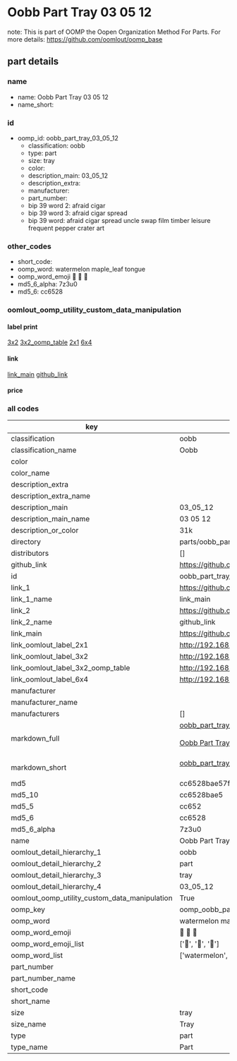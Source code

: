# Oobb Part Tray 03 05 12  

note: This is part of OOMP the Oopen Organization Method For Parts. For more details: https://github.com/oomlout/oomp_base

##  part details





### name
* name: Oobb Part Tray 03 05 12
* name_short: 
### id
* oomp_id: oobb_part_tray_03_05_12
  * classification: oobb
  * type: part
  * size: tray
  * color: 
  * description_main: 03_05_12
  * description_extra: 
  * manufacturer: 
  * part_number: 
  * bip 39 word 2: afraid cigar
  * bip 39 word 3: afraid cigar spread
  * bip 39 word: afraid cigar spread uncle swap film timber leisure frequent pepper crater art

### other_codes
* short_code: 
* oomp_word: watermelon maple_leaf tongue
* oomp_word_emoji :watermelon: :maple_leaf: :tongue:
* md5_6_alpha: 7z3u0
* md5_6: cc6528






### oomlout_oomp_utility_custom_data_manipulation
#### label print
[3x2](http://192.168.1.245:1112/?label=oomp%207z3u0)
[3x2_oomp_table](http://192.168.1.107:1112/?label=oomp%207z3u0)
[2x1](http://192.168.1.242:1112/?label=oomp%207z3u0)
[6x4](http://192.168.1.55:1112/?label=oomp%207z3u0)    

#### link

[link_main](https://github.com/oomlout/oomlout_oomp_current_version_messy/tree/main/parts/oobb_part_tray_03_05_12) [github_link](https://github.com/oomlout/oomlout_oomp_part_src/tree/main/parts/oobb_part_tray_03_05_12)                             

#### price







### all codes 
| key | value |  
| --- | --- |  
| classification | oobb |  
| classification_name | Oobb |  
| color |  |  
| color_name |  |  
| description_extra |  |  
| description_extra_name |  |  
| description_main | 03_05_12 |  
| description_main_name | 03 05 12 |  
| description_or_color | 31k |  
| directory | parts/oobb_part_tray_03_05_12 |  
| distributors | [] |  
| github_link | https://github.com/oomlout/oomlout_oomp_part_src/tree/main/parts/oobb_part_tray_03_05_12 |  
| id | oobb_part_tray_03_05_12 |  
| link_1 | https://github.com/oomlout/oomlout_oomp_current_version_messy/tree/main/parts/oobb_part_tray_03_05_12 |  
| link_1_name | link_main |  
| link_2 | https://github.com/oomlout/oomlout_oomp_part_src/tree/main/parts/oobb_part_tray_03_05_12 |  
| link_2_name | github_link |  
| link_main | https://github.com/oomlout/oomlout_oomp_current_version_messy/tree/main/parts/oobb_part_tray_03_05_12 |  
| link_oomlout_label_2x1 | http://192.168.1.242:1112/?label=oomp%207z3u0 |  
| link_oomlout_label_3x2 | http://192.168.1.245:1112/?label=oomp%207z3u0 |  
| link_oomlout_label_3x2_oomp_table | http://192.168.1.107:1112/?label=oomp%207z3u0 |  
| link_oomlout_label_6x4 | http://192.168.1.55:1112/?label=oomp%207z3u0 |  
| manufacturer |  |  
| manufacturer_name |  |  
| manufacturers | [] |  
| markdown_full | [oobb_part_tray_03_05_12](https://github.com/oomlout/oomlout_oomp_current_version_messy/tree/main/parts/oobb_part_tray_03_05_12)<br>[](https://github.com/oomlout/oomlout_oomp_current_version_messy/tree/main/parts/oobb_part_tray_03_05_12)<br>[Oobb Part Tray 03 05 12](https://github.com/oomlout/oomlout_oomp_current_version_messy/tree/main/parts/oobb_part_tray_03_05_12)<br><br> |  
| markdown_short | [oobb_part_tray_03_05_12](https://github.com/oomlout/oomlout_oomp_current_version_messy/tree/main/parts/oobb_part_tray_03_05_12)<br><br> |  
| md5 | cc6528bae57fbc45596daec9a60a3824 |  
| md5_10 | cc6528bae5 |  
| md5_5 | cc652 |  
| md5_6 | cc6528 |  
| md5_6_alpha | 7z3u0 |  
| name | Oobb Part Tray 03 05 12 |  
| oomlout_detail_hierarchy_1 | oobb |  
| oomlout_detail_hierarchy_2 | part |  
| oomlout_detail_hierarchy_3 | tray |  
| oomlout_detail_hierarchy_4 | 03_05_12 |  
| oomlout_oomp_utility_custom_data_manipulation | True |  
| oomp_key | oomp_oobb_part_tray_03_05_12 |  
| oomp_word | watermelon maple_leaf tongue |  
| oomp_word_emoji | :watermelon: :maple_leaf: :tongue: |  
| oomp_word_emoji_list | [':watermelon:', ':maple_leaf:', ':tongue:'] |  
| oomp_word_list | ['watermelon', 'maple_leaf', 'tongue'] |  
| part_number |  |  
| part_number_name |  |  
| short_code |  |  
| short_name |  |  
| size | tray |  
| size_name | Tray |  
| type | part |  
| type_name | Part |  

